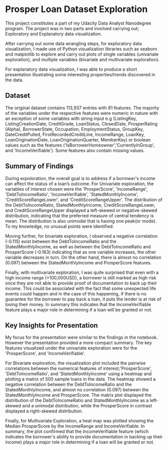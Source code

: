 # Prosper Loan Dataset Exploration

This project constitutes a part of my Udacity Data Analyst Nanodegree program. The project was in two parts and involved carrying out; Exploratory and Explanatory data visualization. 

After carrying out some data wrangling steps, for exploratory data visualization, I made use of Python visualization libraries such as seaborn and matplotlib to explore and carry out plots of single variables (univariate exploration), and multiple variables (bivariate and multivariate exploration).

For explanatory data visualization, I was able to produce a short presentation illustrating some interesting properties/trends discovered in the data. 

## Dataset

The original dataset contains 113,937 entries with 81 features. The majority of the variables under the respective features were numeric in nature with an exception of some variables with string input e.g (ListingKey, ListingCreationDate, CreditGrade, LoanStatus, ClosedDate, ProsperRating (Alpha), BorrowerState, Occupation, EmploymentStatus, GroupKey, DateCreditPulled, FirstRecordedCreditLine, IncomeRange, LoanKey,  LoanOriginationDate, LoanOriginationQuarter, MemberKey) or boolean values such as the features ('IsBorrowerHomeowner','CurrentlyInGroup', and 'IncomeVerifiable'). Some features also contain missing values.


## Summary of Findings
During expoloration, the overall goal is to address if a borrower's income can affect the status of a loan’s outcome. For Univariate exploration, the variables of interest chosen were the 'ProsperScore', 'IncomeRange', 'DebtToIncomeRatio', 'IncomeVerifiable', 'StatedMonthlyIncome', 'CreditScoreRangeLower', and 'CreditScoreRangeUpper'. The distribution of the DebtToIncomeRatio, StatedMonthlyIncome, CreditScoreRangeLower, and CreditScoreRangeUpper displayed a left-skewed or negative-skewed distribution, indicating that the preferred measure of central tendency is mean. The distribution is also unimodal that is having one peak(or mode). To my knowledge, no unusual points were identified. 

Moving further, for bivariate exploration, I observed a negative correlation (-0.115) exist between the DebtToIncomeRatio and the StatedMonthlyIncome, as well as between the DebtToIncomeRatio and ProsperScore (-0.163) indicating that as one variable increases, the other variable decreases in turn. On the other hand, there is almost no correlation (0.097) between the StatedMonthlyIncome and ProsperScore features.

Finally, with multivariate exploration, I was quite surprised that even with a high income range (>100,000USD), a borrower is still marked as high risk once they are not able to provide proof of documentation to back up their income. This could be associated with the fact that some unexpected life events could happen and in the case of this happening, if there is no guarantee for the borrower to pay back a loan, it puts the lender is at risk of losing their money. In summary this indicates that the IncomeVerifiable feature plays a major role in determining if a loan will be granted or not.

## Key Insights for Presentation
My focus for the presentation were similar to the findings in the notebook. However the presentation provided a more compact summary. The key features visualized under the univariate exploration were for the 'ProsperScore', and 'IncomeVerifiable'.

For Bivariate exploration, the visualization plot included the pairwise correlations between the numerical features of interest;'ProsperScore', 'DebtToIncomeRatio', and 'StatedMonthlyIncome' using a heatmap and plotting a matrix of 500 sample loans in the data. The heatmap showed a negative correlation between the DebtToIncomeRatio and the StatedMonthlyIncome, and almost no correlation (0.097) between the StatedMonthlyIncome and ProsperScore. The matrix plot displayed the distribution of the DebtToIncomeRatio and StatedMonthlyIncome as a left-skewed and a unimodal distribution, while the ProsperScore in contrast displayed a right-skewed distribution. 

Finally, for Multivariate Exploration, a heat map was plotted showing the Median ProsperScore by the IncomeRange and IncomeVerifiable. In summary, the plot confirmed that the IncomeVerifiable feature (which indicates the borrower's ability to provide documentation in backing up their income) plays a major role in determining if a loan will be granted or not.
